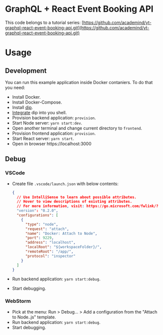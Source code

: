 # GraphQL + React Event Booking API

This code belongs to a tutorial series: [https://github.com/academind/yt-graphql-react-event-booking-api.git](https://github.com/academind/yt-graphql-react-event-booking-api.git)

# Usage

## Development

You can run this example application inside Docker contaniers. To do that you need:

* Install Docker.
* Install Docker-Compose.
* Install [dip](https://github.com/bibendi/dip).
* [Integrate](https://github.com/bibendi/dip#integration-with-shell) dip into you shell.
* Provision backend application: `provision`.
* Start Node server: `yarn start:dev`.
* Open another terminal and change current directory to `frontend`.
* Provision frontend application: `provision`.
* Start React server: `yarn start`.
* Open in browser https://localhost:3000

## Debug

### VSCode

* Create file `.vscode/launch.json` with below contents:

  ```json
  {
    // Use IntelliSense to learn about possible attributes.
    // Hover to view descriptions of existing attributes.
    // For more information, visit: https://go.microsoft.com/fwlink/?linkid=830387
    "version": "0.2.0",
    "configurations": [
      {
        "type": "node",
        "request": "attach",
        "name": "Docker: Attach to Node",
        "port": 9229,
        "address": "localhost",
        "localRoot": "${workspaceFolder}/",
        "remoteRoot": "/app/",
        "protocol": "inspector"
      }
    ]
  }
  ```

* Run backend application: `yarn start:debug`.
* Start debugging.

### WebStorm

* Pick at the menu: Run > Debug... > Add a configuration from the "Attach to Node..js" template.
* Run backend application: `yarn start:debug`.
* Start debugging.
